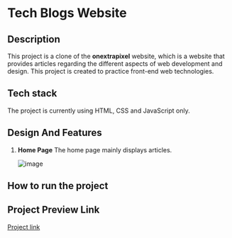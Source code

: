 # Tech Blogs Website
## Description
This project is a clone of the __onextrapixel__ website, which is a website that provides articles regarding the different aspects of web development and design. This project is created to practice front-end web technologies.

## Tech stack
The project is currently using HTML, CSS and JavaScript only.


## Design And Features
1. __Home Page__
   The home page mainly displays articles.
   
   ![image](https://github.com/user-attachments/assets/a59a365b-6f17-45b3-aca6-7354d98b2fdc)



## How to run the project

## Project Preview Link
[Project link](https://main--onextrapixel.netlify.app/)
